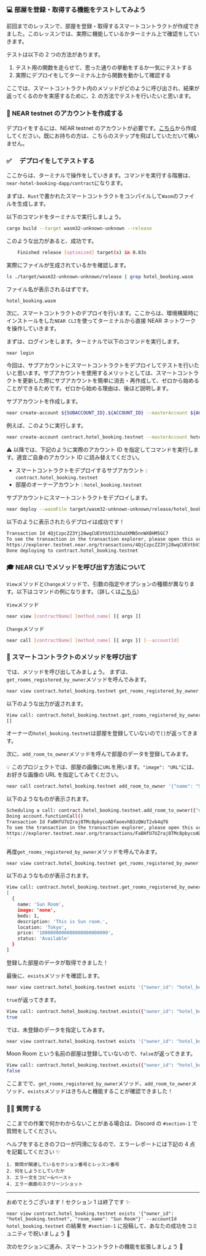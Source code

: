 ### 💻 部屋を登録・取得する機能をテストしてみよう

前回までのレッスンで、部屋を登録・取得するスマートコントラクトが作成できました。このレッスンでは、実際に機能しているかターミナル上で確認をしていきます。

テストは以下の 2 つの方法があります。

1. テスト用の関数を走らせて、思った通りの挙動をするか一気にテストする
2. 実際にデプロイをしてターミナル上から関数を動かして確認する

ここでは、スマートコントラクト内のメソッドがどのように呼び出され、結果が返ってくるのかを実感するために、2. の方法でテストを行いたいと思います。

### 👤 NEAR testnet のアカウントを作成する

デプロイをするには、NEAR testnet のアカウントが必要です。[こちら](https://wallet.testnet.near.org/create)から作成してください。既にお持ちの方は、こちらのステップを飛ばしていただいて構いません。

### ✅ 　デプロイをしてテストする

ここからは、ターミナルで操作をしていきます。コマンドを実行する階層は、`near-hotel-booking-dapp/contract`になります。

まずは、`Rust`で書かれたスマートコントラクトをコンパイルして`Wasm`のファイルを生成します。

以下のコマンドをターミナルで実行しましょう。

```bash
cargo build --target wasm32-unknown-unknown --release
```

このような出力があると、成功です。

```bash
    Finished release [optimized] target(s) in 0.83s
```

実際にファイルが生成されているかを確認します。

```bash
ls ./target/wasm32-unknown-unknown/release | grep hotel_booking.wasm
```

ファイル名が表示されるはずです。

```bash
hotel_booking.wasm
```

次に、スマートコントラクトのデプロイを行います。ここからは、環境構築時にインストールをした`NEAR CLI`を使ってターミナルから直接 NEAR ネットワークを操作していきます。

まずは、ログインをします。ターミナルで以下のコマンドを実行します。

```
near login
```

今回は、サブアカウントにスマートコントラクトをデプロイしてテストを行いたいと思います。サブアカウントを使用するメリットとしては、スマートコントラクトを更新した際にサブアカウントを簡単に消去・再作成して、ゼロから始めることができるためです。ゼロから始める理由は、後ほど説明します。

サブアカウントを作成します。

```bash
near create-account ${SUBACCOUNT_ID}.${ACCOUNT_ID} --masterAccount ${ACCOUNT_ID} --initialBalance 5
```

例えば、このように実行します。

```bash
near create-account contract.hotel_booking.testnet --masterAccount hotel_booking.testnet --initialBalance 5
```

⚠️ 以降では、下記のように実際のアカウント ID を指定してコマンドを実行します。適宜ご自身のアカウント ID に読み替えてください。

- スマートコントラクトをデプロイするサブアカウント : `contract.hotel_booking.testnet`
- 部屋のオーナーアカウント : `hotel_booking.testnet`

サブアカウントにスマートコントラクトをデプロイします。

```bash
near deploy --wasmFile target/wasm32-unknown-unknown/release/hotel_booking.wasm --accountId contract.hotel_booking.testnet
```

以下のように表示されたらデプロイは成功です！

```bash
Transaction Id 4QjCzpcZZ3Yj28wqCUEVtbV313duUXMN5nnWXBHM5GC7
To see the transaction in the transaction explorer, please open this url in your browser
https://explorer.testnet.near.org/transactions/4QjCzpcZZ3Yj28wqCUEVtbV313duUXMN5nnWXBHM5GC7
Done deploying to contract.hotel_booking.testnet
```

### 🎓 NEAR CLI でメソッドを呼び出す方法について

`View`メソッドと`Change`メソッドで、引数の指定やオプションの種類が異なります。以下はコマンドの例になります。（詳しくは[こちら](https://docs.near.org/tools/near-cli#near-call)）

`View`メソッド

```bash
near view [contractName] [method_name] [{ args ]]
```

`Change`メソッド

```bash
near call [contractName] [method_name] [{ args }] [--accountId]
```

### 📣 スマートコントラクトのメソッドを呼び出す

では、メソッドを呼び出してみましょう。
まずは、`get_rooms_registered_by_owner`メソッドを呼んでみます。

```bash
near view contract.hotel_booking.testnet get_rooms_registered_by_owner '{"owner_id": "hotel_booking.testnet"}' --accountId hotel_booking.testnet
```

以下のような出力が返されます。

```bash
View call: contract.hotel_booking.testnet.get_rooms_registered_by_owner({"owner_id": "hotel_booking.testnet"})
[]
```

オーナーの`hotel_booking.testnet`は部屋を登録していないので`[]`が返ってきます。

次に、`add_room_to_owner`メソッドを呼んで部屋のデータを登録してみます。

💡 このプロジェクトでは、部屋の画像に`URL`を用います。`"image": "URL"`には、お好きな画像の URL を指定してみてください。

```bash
near call contract.hotel_booking.testnet add_room_to_owner '{"name": "Sun Room", "image": "URL", "beds": 1, "description": "This is Sun room.", "location": "Tokyo", "price": "1000000000000000000000000"}' --accountId hotel_booking.testnet
```

以下のようなものが表示されます。

```bash
Scheduling a call: contract.hotel_booking.testnet.add_room_to_owner({"name": "Sun Room", "image": "n URL", "beds": 1, "description": "This is Sun room.", "location": "Tokyo", "price": "1000000000000000000000000"})
Doing account.functionCall()
Transaction Id FaBHfU7UZraj8TMc8pbycoADfaoevhB3zQWzT2vb4qT6
To see the transaction in the transaction explorer, please open this url in your browser
https://explorer.testnet.near.org/transactions/FaBHfU7UZraj8TMc8pbycoADfaoevhB3zQWzT2vb4qT6
''
```

再度`get_rooms_registered_by_owner`メソッドを呼んでみます。

```bash
near view contract.hotel_booking.testnet get_rooms_registered_by_owner '{"owner_id": "hotel_booking.testnet"}' --accountId hotel_booking.testnet
```

以下のようなものが表示されます。

```bash
View call: contract.hotel_booking.testnet.get_rooms_registered_by_owner({"owner_id": "hotel_booking.testnet"})
[
  {
    name: 'Sun Room',
    image: 'none',
    beds: 1,
    description: 'This is Sun room.',
    location: 'Tokyo',
    price: '1000000000000000000000000',
    status: 'Available'
  }
]
```

登録した部屋のデータが取得できました！

最後に、`exists`メソッドを確認します。

```bash
near view contract.hotel_booking.testnet exists '{"owner_id": "hotel_booking.testnet", "room_name": "Sun Room"}' --accountId hotel_booking.testnet
```

`true`が返ってきます。

```bash
View call: contract.hotel_booking.testnet.exists({"owner_id": "hotel_booking.testnet", "room_name": "Sun Room"})
true
```

では、未登録のデータを指定してみます。

```bash
near view contract.hotel_booking.testnet exists '{"owner_id": "hotel_booking.testnet", "room_name": "Moon Room"}' --accountId hotel_booking.testnet
```

Moon Room という名前の部屋は登録していないので、`false`が返ってきます。

```bash
View call: contract.hotel_booking.testnet.exists({"owner_id": "hotel_booking.testnet", "room_name": "Moon Room"})
false
```

ここまでで、`get_rooms_registered_by_owner`メソッド、`add_room_to_owner`メソッド、`exists`メソッドはきちんと機能することが確認できました！

### 🙋‍♂️ 質問する

ここまでの作業で何かわからないことがある場合は、Discord の `#section-1` で質問をしてください。

ヘルプをするときのフローが円滑になるので、エラーレポートには下記の 4 点を記載してください ✨

```
1. 質問が関連しているセクション番号とレッスン番号
2. 何をしようとしていたか
3. エラー文をコピー&ペースト
4. エラー画面のスクリーンショット
```

---

おめでとうございます！セクション 1 は終了です ✨

`near view contract.hotel_booking.testnet exists '{"owner_id": "hotel_booking.testnet", "room_name": "Sun Room"}' --accountId hotel_booking.testnet` の結果を `#section-1` に投稿して、あなたの成功をコミュニティで祝いましょう 🎉

次のセクションに進み、スマートコントラクトの機能を拡張しましょう 🚀
